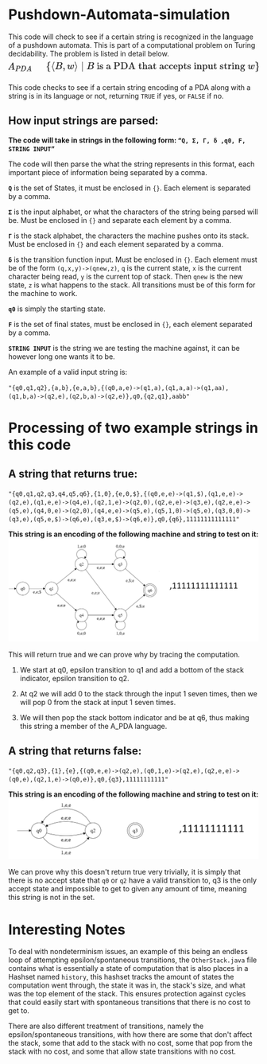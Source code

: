 # Pushdown-Automata-simulation
This code will check to see if a certain string is recognized in the language of a pushdown automata. This is part of a computational problem on Turing decidability. The problem is listed in detail below.
![Image](Images/Screenshot%202024-12-10%20155719.png)

This code checks to see if a certain string encoding of a PDA along with a string is in its language or not, returning `TRUE` if yes, or `FALSE` if no. 

## How input strings are parsed:


**The code will take in strings in the following form: `“Q, Σ, Γ, δ ,q0, F, STRING INPUT”`**

The code will then parse the what the string represents in this format, each important piece of information being separated by a comma.

**`Q`** is the set of States, it must be enclosed in `{}`. Each element is separated by a comma.

**`Σ`** is the input alphabet, or what the characters of the string being parsed will be. Must be enclosed in `{}` and separate each element by a comma.

**`Γ`** is the stack alphabet, the characters the machine pushes onto its stack. Must be enclosed in `{}` and each element separated by a comma.

**`δ`** is the transition function input. Must be enclosed in `{}`. Each element must be of the form `(q,x,y)->(qnew,z)`, `q` is the current state, `x` is the current character being read, `y` is the current top of stack. Then `qnew` is the new state, `z` is what happens to the stack. All transitions must be of this form for the machine to work.

**`q0`** is simply the starting state.

**`F`** is the set of final states, must be enclosed in `{}`, each element separated by a comma.

**`STRING INPUT`** is the string we are testing the machine against, it can be however long one wants it to be.



An example of a valid input string is:

`"{q0,q1,q2},{a,b},{e,a,b},{(q0,a,e)->(q1,a),(q1,a,a)->(q1,aa),(q1,b,a)->(q2,e),(q2,b,a)->(q2,e)},q0,{q2,q1},aabb"`

# Processing of two example strings in this code

## A string that returns true:

`"{q0,q1,q2,q3,q4,q5,q6},{1,0},{e,0,$},{(q0,e,e)->(q1,$),(q1,e,e)->(q2,e),(q1,e,e)->(q4,e),(q2,1,e)->(q2,0),(q2,e,e)->(q3,e),(q2,e,e)->(q5,e),(q4,0,e)->(q2,0),(q4,e,e)->(q5,e),(q5,1,0)->(q5,e),(q3,0,0)->(q3,e),(q5,e,$)->(q6,e),(q3,e,$)->(q6,e)},q0,{q6},11111111111111"`

**This string is an encoding of the following machine and string to test on it:**
![Image](Images/string%20in%20PDA%20set.png)

This will return true and we can prove why by tracing the computation. 

1. We start at q0, epsilon transition to q1 and add a bottom of the stack indicator, epsilon transition to q2. 

2. At q2 we will add 0 to the stack through the input 1 seven times, then we will pop 0 from the stack at input 1 seven times. 

3. We will then pop the stack bottom indicator and be at q6, thus making this string a member of the A_PDA language.


## A string that returns false:

`"{q0,q2,q3},{1},{e},{(q0,e,e)->(q2,e),(q0,1,e)->(q2,e),(q2,e,e)->(q0,e),(q2,1,e)->(q0,e)},q0,{q3},11111111111"`

**This string is an encoding of the following machine and string to test on it:**
![Image](Images/notin%20PDA%20set.png)

We can prove why this doesn't return true very trivially, it is simply that there is no accept state that `q0` or `q2` have a valid transition to, q3 is the only accept state and impossible to get to given any amount of time, meaning this string is not in the set.

# Interesting Notes

To deal with nondeterminism issues, an example of this being an endless loop of attempting epsilon/spontaneous transitions, the `OtherStack.java` file contains what is essentially a state of computation that is also places in a Hashset named `history`, this hashset tracks the amount of states the computation went through, the state it was in, the stack's size, and what was the top element of the stack. This ensures protection against cycles that could easily start with spontaneous transitions that there is no cost to get to. 

There are also different treatment of transitions, namely the epsilon/spontaneous transitions, with how there are some that don't affect the stack, some that add to the stack with no cost, some that pop from the stack with no cost, and some that allow state transitions with no cost. 
















